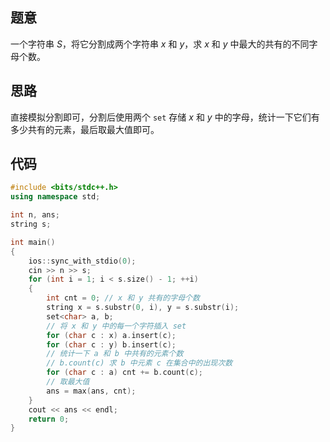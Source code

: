 ## 题意

一个字符串 $S$，将它分割成两个字符串 $x$ 和 $y$，求 $x$ 和 $y$ 中最大的共有的不同字母个数。

## 思路

直接模拟分割即可，分割后使用两个 `set` 存储 $x$ 和 $y$ 中的字母，统计一下它们有多少共有的元素，最后取最大值即可。

## 代码

```cpp
#include <bits/stdc++.h>
using namespace std;

int n, ans;
string s;

int main()
{
    ios::sync_with_stdio(0);
    cin >> n >> s;
    for (int i = 1; i < s.size() - 1; ++i)
    {
        int cnt = 0; // x 和 y 共有的字母个数
        string x = s.substr(0, i), y = s.substr(i);
        set<char> a, b;
        // 将 x 和 y 中的每一个字符插入 set
        for (char c : x) a.insert(c);
        for (char c : y) b.insert(c);
        // 统计一下 a 和 b 中共有的元素个数
        // b.count(c) 求 b 中元素 c 在集合中的出现次数
        for (char c : a) cnt += b.count(c);
        // 取最大值
        ans = max(ans, cnt);
    }
    cout << ans << endl;
    return 0;
}
```
